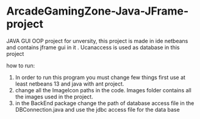 # ArcadeGamingZone-Java-JFrame-project
JAVA GUI OOP project for unversity, this project is made in ide netbeans and contains jframe gui in it . Ucanaccess is used as database in this project
 
 how to run:
 1. In order to run this program you must change few things first use at least netbeans 13 and java with ant project.
 2. change all the ImageIcon paths in the code. Images folder contains all the images used in the project.
 3. in the BackEnd package change the path of database access file in the DBConnection.java and use the jdbc access file for the data base
